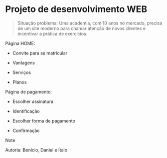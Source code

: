 # Projeto de desenvolvimento WEB

> Situação problema: Uma academia, com 10 anos no mercado, precisa de um site moderno para chamar atenção de novos clientes e incentivar a prática de exercícios.

Página HOME:
- Convite para se matricular 
* Vantagens
+ Serviços
- Planos

Página de pagamento:
- Escolher assinatura
+ Identificação
* Escolher forma de pagamento
- Confirmação

> [!NOTE]
> Autoria: Benício, Daniel e Ítalo